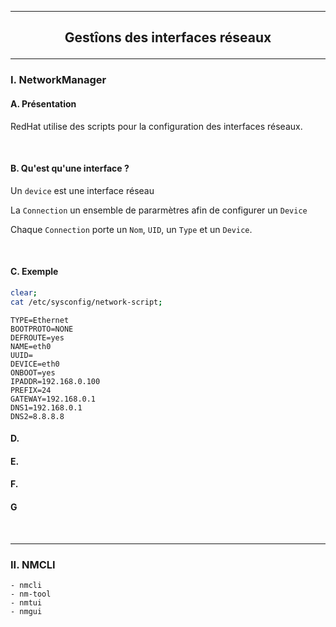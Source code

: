------------------------------------------------------------------------------------------------------------------------------------------------------------------------------------
## <p align='center'> Gestîons des interfaces réseaux </p>

------------------------------------------------------------------------------------------------------------------------------------------------------------------------------------
### I. NetworkManager
#### A. Présentation
RedHat utilise des scripts pour la configuration des interfaces réseaux.

<br />

#### B. Qu'est qu'une interface ?
Un `device` est une interface réseau

La `Connection` un ensemble de pararmètres afin de configurer un `Device`

Chaque `Connection` porte un `Nom`, `UID`, un `Type` et un `Device`.

<br />

#### C. Exemple
```bash
clear;
cat /etc/sysconfig/network-script;
```

```
TYPE=Ethernet
BOOTPROTO=NONE
DEFROUTE=yes
NAME=eth0
UUID=
DEVICE=eth0
ONBOOT=yes
IPADDR=192.168.0.100
PREFIX=24
GATEWAY=192.168.0.1
DNS1=192.168.0.1
DNS2=8.8.8.8
```



#### D.
#### E.
#### F.
#### G



<br />

------------------------------------------------------------------------------------------------------------------------------------------------------------------------------------
### II. NMCLI

```
- nmcli
- nm-tool
- nmtui
- nmgui
```
